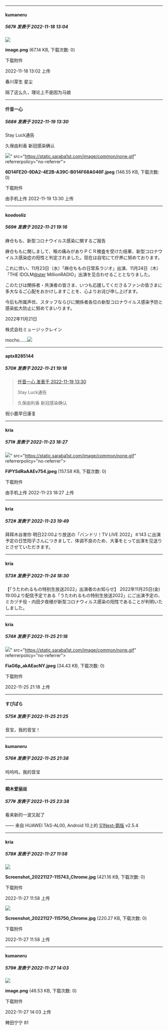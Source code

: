 

*****

####  kumaneru  
##### 567#       发表于 2022-11-18 13:04

<img src="https://img.saraba1st.com/forum/202211/18/130242tqz0i5g0bpgghabx.png" referrerpolicy="no-referrer">

<strong>image.png</strong> (67.14 KB, 下载次数: 0)

下载附件

2022-11-18 13:02 上传

春川芽生 星尘

隔了这么久，理论上不是因为马娘



*****

####  仟音一心  
##### 568#       发表于 2022-11-19 13:30

Stay Luck通告

久保由利香 新冠感染确认 

<img src="https://img.saraba1st.com/forum/202211/19/133035u35x88mr9f98x8hi.jpeg" referrerpolicy="no-referrer">" src="https://static.saraba1st.com/image/common/none.gif" referrerpolicy="no-referrer">

<strong>6D14FE20-9DA2-4E2B-A39C-B014F68A046F.jpeg</strong> (146.55 KB, 下载次数: 0)

下载附件

由手机上传
2022-11-19 13:30 上传



*****

####  koodooliz  
##### 569#       发表于 2022-11-21 19:16

麻仓もも、新型コロナウイルス感染に関するご报告

麻仓ももに関しまして、喉の痛みがありＰＣＲ検査を受けた结果、新型コロナウイルス感染症の阳性と判定されました。现在は自宅にて疗养に努めております。

これに伴い、11月23日（水）「麻仓ももの日常系ラジオ」出演、11月24日（木）「THE IDOLM[@ster](https://bbs.saraba1st.com/2b/home.php?mod=space&amp;uid=42350) MillionRADIO」出演を见合わせることとなりました。

このたびは関係者・共演者の皆さま、いつも応援してくださるファンの皆さまに多大なるご心配をおかけしますことを、心よりお诧び申し上げます。

今后も所属声优、スタッフならびに関係者各位の新型コロナウイルス感染予防と感染拡大防止に努めてまいります。

2022年11月21日

株式会社ミュージックレイン

mocho……<img src="https://static.saraba1st.com/image/smiley/face2017/097.png" referrerpolicy="no-referrer">

*****

####  aptx8285144  
##### 570#       发表于 2022-11-21 19:18

<blockquote><a href="httphttps://bbs.saraba1st.com/2b/forum.php?mod=redirect&amp;goto=findpost&amp;pid=58502878&amp;ptid=2022430" target="_blank">仟音一心 发表于 2022-11-19 13:30</a>

Stay Luck通告

久保由利香 新冠感染确认</blockquote>
祝小鹿早日康复



*****

####  kria  
##### 571#       发表于 2022-11-23 18:27

<img src="https://img.saraba1st.com/forum/202211/23/182714vr29dfwq8mr0rl8w.jpeg" referrerpolicy="no-referrer">" src="https://static.saraba1st.com/image/common/none.gif" referrerpolicy="no-referrer">

<strong>FiPYSdRaAAEv754.jpeg</strong> (157.58 KB, 下载次数: 0)

下载附件

由手机上传
2022-11-23 18:27 上传



*****

####  kria  
##### 572#       发表于 2022-11-23 19:49

拜拜木谷害你 明日22:00より放送の「バンドリ！TV LIVE 2022」＃143 に出演予定の日笠阳子さんにつきまして、体调不良のため、大事をとって出演を见送りとさせていただきます。



*****

####  kria  
##### 573#       发表于 2022-11-24 18:30

【「うたわれるもの特别生放送2022」出演者のお知らせ】 2022年11月25日(金) 19:00より配信予定である「うたわれるもの特别生放送2022」にご出演予定の、ミカヅチ役・内田夕夜様が新型コロナウィルス感染の阳性であることが判明いたしました。



*****

####  kria  
##### 574#       发表于 2022-11-25 21:18

<img src="https://img.saraba1st.com/forum/202211/25/211842rgu55grlssrreklh.jpeg" referrerpolicy="no-referrer">" src="https://static.saraba1st.com/image/common/none.gif" referrerpolicy="no-referrer">

<strong>FiaG6p_akAEacNY.jpeg</strong> (34.43 KB, 下载次数: 0)

下载附件

2022-11-25 21:18 上传



*****

####  すぴぱら  
##### 575#       发表于 2022-11-25 21:25

音宝，我的音宝！



*****

####  kumaneru  
##### 576#       发表于 2022-11-25 21:38

呜呜呜，我的音宝



*****

####  桐木爱丽丝  
##### 577#       发表于 2022-11-25 23:38

看来新的一波又起了

—— 来自 HUAWEI TAS-AL00, Android 10上的 [S1Next-鹅版](https://github.com/ykrank/S1-Next/releases) v2.5.4



*****

####  kria  
##### 578#       发表于 2022-11-27 11:58

<img src="https://img.saraba1st.com/forum/202211/27/115819k0y7y9qdpv3myd1v.jpg" referrerpolicy="no-referrer">

<strong>Screenshot_20221127-115743_Chrome.jpg</strong> (421.16 KB, 下载次数: 0)

下载附件

2022-11-27 11:58 上传

<img src="https://img.saraba1st.com/forum/202211/27/115824su9u5yen5e5wu9f1.jpg" referrerpolicy="no-referrer">

<strong>Screenshot_20221127-115750_Chrome.jpg</strong> (220.27 KB, 下载次数: 0)

下载附件

2022-11-27 11:58 上传



*****

####  kumaneru  
##### 579#       发表于 2022-11-27 14:03

<img src="https://img.saraba1st.com/forum/202211/27/140351v9gkl0zn50lz1nsc.png" referrerpolicy="no-referrer">

<strong>image.png</strong> (46.53 KB, 下载次数: 0)

下载附件

2022-11-27 14:03 上传

稗田宁宁 81

